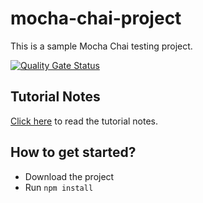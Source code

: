 # mocha-chai-project
This is a sample Mocha Chai testing project.

[![Quality Gate Status](https://sonarcloud.io/api/project_badges/measure?project=rakeshSgr_mocha-test&metric=alert_status)](https://sonarcloud.io/summary/new_code?id=rakeshSgr_mocha-test)


## Tutorial Notes
[Click here](https://www.dyclassroom.com/mocha-chai/mocha-chai-introduction) to read the tutorial notes.

## How to get started?

* Download the project
* Run `npm install`